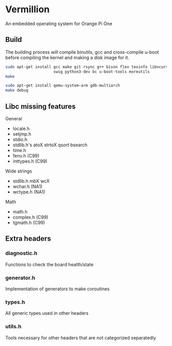 # Vermillion
An embedded operating system for Orange Pi One

## Build
The building process will compile binutils, gcc and cross-compile u-boot before compiling the kernel and making a disk image for it.
```sh
sudo apt-get install gcc make git rsync g++ bison flex texinfo libncurses-dev \
                     swig python3-dev bc u-boot-tools moreutils
make

sudo apt-get install qemu-system-arm gdb-multiarch
make debug
```

## Libc missing features
General
- locale.h
- setjmp.h
- stdio.h
- stdlib.h's atoX strtoX qsort bsearch
- time.h
- fenv.h (C99)
- inttypes.h (C99)

Wide strings
- stdlib.h mbX wcX
- wchar.h (NA1)
- wctype.h (NA1)

Math
- math.h
- complex.h (C99)
- tgmath.h (C99)

## Extra headers
### diagnostic.h
Functions to check the board health/state
### generator.h
Implementation of generators to make coroutines
### types.h
All generic types used in other headers
### utils.h
Tools necessary for other headers that are not categorized separatedly
